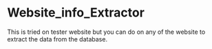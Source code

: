 # Website_info_Extractor
This is tried on tester website but you can do on any of the website to extract the data from the database.
